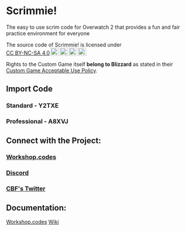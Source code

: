 # Scrimmie!
 The easy to use scrim code for Overwatch 2 that provides a fun and fair practice environment for everyone

<p xmlns:cc="http://creativecommons.org/ns#" >The source code of Scrimmie! is licensed under <a href="https://creativecommons.org/licenses/by-nc-sa/4.0/?ref=chooser-v1" target="_blank" rel="license noopener noreferrer" style="display:inline-block;">CC BY-NC-SA 4.0<img style="height:22px!important;margin-left:3px;vertical-align:text-bottom;" src="https://mirrors.creativecommons.org/presskit/icons/cc.svg?ref=chooser-v1" alt=""><img style="height:22px!important;margin-left:3px;vertical-align:text-bottom;" src="https://mirrors.creativecommons.org/presskit/icons/by.svg?ref=chooser-v1" alt=""><img style="height:22px!important;margin-left:3px;vertical-align:text-bottom;" src="https://mirrors.creativecommons.org/presskit/icons/nc.svg?ref=chooser-v1" alt=""><img style="height:22px!important;margin-left:3px;vertical-align:text-bottom;" src="https://mirrors.creativecommons.org/presskit/icons/sa.svg?ref=chooser-v1" alt=""></a></p>

Rights to the Custom Game itself **belong to Blizzard** as stated in their [Custom Game Acceptable Use Policy](https://www.blizzard.com/en-us/legal/2749df07-2b53-4990-b75e-a7cb3610318b/custom-game-acceptable-use-policy).

## Import Code
### Standard - Y2TXE
### Professional - A8XVJ

## Connect with the Project:
### [Workshop.codes](https://workshop.codes/scrimmie)
### [Discord](https://discord.gg/TNtbWP4aAg)
### [CBF's Twitter](https://x.com/cbfow)

## Documentation:
[Workshop.codes](https://workshop.codes/scrimmie)
[Wiki](https://github.com/cbf2006/scrimmie/wiki)
